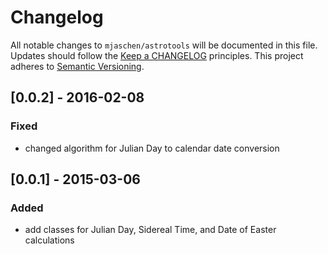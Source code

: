 Changelog
=========

All notable changes to `mjaschen/astrotools` will be documented in this file.
Updates should follow the [Keep a CHANGELOG](http://keepachangelog.com/) principles.
This project adheres to [Semantic Versioning](http://semver.org/).

## [0.0.2] - 2016-02-08

### Fixed

* changed algorithm for Julian Day to calendar date conversion

## [0.0.1] - 2015-03-06

### Added

* add classes for Julian Day, Sidereal Time, and Date of Easter calculations
